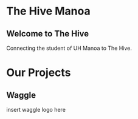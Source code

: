 # The Hive Manoa

## Welcome to The Hive
Connecting the student of UH Manoa to The Hive.

# Our Projects

## Waggle
insert waggle logo here
